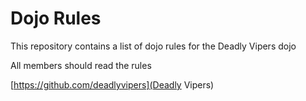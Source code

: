 Dojo Rules
==========

This repository contains a list of dojo rules for the Deadly Vipers dojo

All members should read the rules

[https://github.com/deadlyvipers](Deadly Vipers)

